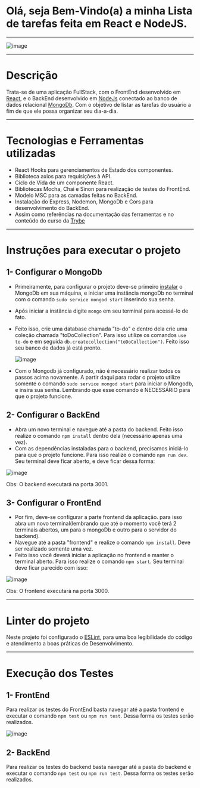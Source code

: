 # Olá, seja Bem-Vindo(a) a minha Lista de tarefas feita em React e NodeJS.
---
![image](https://user-images.githubusercontent.com/80549950/140323257-a5ec4c4f-9354-4e76-83c1-d43ff542c674.png)

---
# Descrição
Trata-se de uma aplicação FullStack, com o FrontEnd desenvolvido em [React](https://pt-br.reactjs.org/), e o BackEnd desenvolvido em [NodeJs](https://nodejs.org/pt-br/docs/) conectado ao banco de dados relacional [MongoDb](https://docs.mongodb.com/). Com o objetivo de listar as tarefas do usuário a fim de que ele possa organizar seu dia-a-dia. 

---
# Tecnologias e Ferramentas utilizadas
 - React Hooks para gerenciamentos de Estado dos componentes.
 - Biblioteca axios para requisições à API.
 - Ciclo de Vida de um componente React.
 - Bibliotecas Mocha, Chai e Sinon para realização de testes do FrontEnd.
 - Modelo MSC para as camadas feitas no BackEnd.
 - Instalação do Express, Nodemon, MongoDb e Cors para desenvolvimento do BackEnd.
 - Assim como referências na documentação das ferramentas e no conteúdo do curso da [Trybe](https://www.betrybe.com/)

---
# Instruções para executar o projeto

## 1- Configurar o MongoDb
- Primeiramente, para configurar o projeto deve-se primeiro [instalar](https://www.edivaldobrito.com.br/como-instalar-o-banco-de-dados-mongodb-no-ubuntu-e-derivados/) o MongoDb em sua máquina, e iniciar uma instância mongoDb no terminal com o comando `sudo service mongod start` inserindo sua senha.
- Após iniciar a instância digite `mongo` em seu terminal para acessá-lo de fato.
- Feito isso, crie uma database chamada "to-do" e dentro dela crie uma coleção chamada "toDoCollection". Para isso utilize os comandos `use to-do` e em seguida `db.createcollection("toDoCollection")`. Feito isso seu banco de dados já está pronto.

  ![image](https://user-images.githubusercontent.com/80549950/140331753-5627fef7-3217-48e5-9537-5ea703b199b0.png)
 - Com o Mongodb já configurado, não é necessário realizar todos os passos acima novamente. A partir daqui para rodar o projeto utilize somente o comando `sudo service mongod start` para iniciar o Mongodb, e insira sua senha. Lembrando que esse comando é NECESSÁRIO para que o projeto funcione.

## 2- Configurar o BackEnd
- Abra um novo terminal e navegue até a pasta do backend. Feito isso realize o comando `npm install` dentro dela (necessário apenas uma vez).
- Com as dependências instaladas para o backend, precisamos iniciá-lo para que o projeto funcione. Para isso realize o comando `npm run dev`. Seu terminal deve ficar aberto, e deve ficar dessa forma:

![image](https://user-images.githubusercontent.com/80549950/140334739-466ad723-0fba-4633-a390-1539d017063d.png)


Obs: O backend executará na porta 3001.

## 3- Configurar o FrontEnd
- Por fim, deve-se configurar a parte frontend da aplicação. para isso abra um novo terminal(lembrando que até o momento você terá 2 terminais abertos, um para o mongoDb e outro para o servidor do backend).
- Navegue até a pasta "frontend" e realize o comando `npm install`. Deve ser realizado somente uma vez.
- Feito isso você deverá iniciar a aplicação no frontend e manter o terminal aberto. Para isso realize o comando `npm start`. Seu terminal deve ficar parecido com isso: 

![image](https://user-images.githubusercontent.com/80549950/140335986-33c396b6-ee51-426c-a672-2134bc67afaf.png)

Obs: O frontend executará na porta 3000.

---
# Linter do projeto
Neste projeto foi configurado o [ESLint](https://eslint.org/), para uma boa legibilidade do código e atendimento a boas práticas de Desenvolvimento.

---
# Execução dos Testes

## 1- FrontEnd
Para realizar os testes do FrontEnd basta navegar até a pasta frontend e executar o comando `npm test` ou `npm run test`. Dessa forma os testes serão realizados.

![image](https://user-images.githubusercontent.com/80549950/140337606-48ff695d-fed2-476f-a672-9e6b5106218f.png)

## 2- BackEnd
Para realizar os testes do backend basta navegar até a pasta do backend e executar o comando `npm test` ou `npm run test`. Dessa forma os testes serão realizados.


